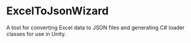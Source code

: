 # ExcelToJsonWizard
A tool for converting Excel data to JSON files and generating C# loader classes for use in Unity.
